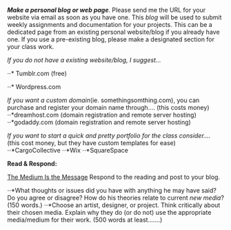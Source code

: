
**_Make a personal blog or web page_**. Please send me the URL for your website via email as soon as you have one.  This _blog_ will be used to submit weekly assignments and documentation for your projects. This can be a dedicated page from an existing personal website/blog if you already have one. If you use a pre-existing blog, please make a designated section for your class work.

_If you do not have a existing website/blog, I suggest…_

⋅⋅* Tumblr.com (free)

⋅⋅* Wordpress.com
  
_If you want a custom domain_(ie. somethingsomthing.com), you can purchase and register your domain name through…. (this costs money)
⋅⋅*dreamhost.com (domain registration and remote server hosting)
⋅⋅*godaddy.com (domain registration and remote server hosting)

_If you want to start a quick and pretty portfolio for the class consider…._ (this cost money, but they have custom templates for ease)
⋅⋅*CargoCollective
⋅⋅*Wix
⋅⋅*SquareSpace
  
**Read & Respond:**

[The Medium Is the Message](http://www.chesterdols.com/wp-content/uploads/2018/09/mediummessage_mcluhan.pdf)
Respond to the reading and post to your blog.

⋅⋅*What thoughts or issues did you have with anything he may have said?  Do you agree or disagree? How do his theories relate to current _new media_? (150 words.)
⋅⋅*Choose an artist, designer, or project.  Think critically about their chosen media.  Explain why they do (or do not) use the appropriate media/medium for their work.    (500 words at least…….)



